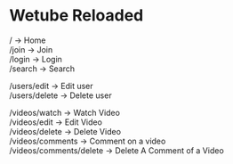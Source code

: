 # Wetube Reloaded

/ -> Home  
/join -> Join  
/login -> Login  
/search -> Search

/users/edit -> Edit user  
/users/delete -> Delete user

/videos/watch -> Watch Video  
/videos/edit -> Edit Video  
/videos/delete -> Delete Video  
/videos/comments -> Comment on a video  
/videos/comments/delete -> Delete A Comment of a Video

